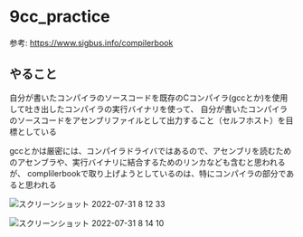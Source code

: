 # 9cc_practice

参考: https://www.sigbus.info/compilerbook

## やること

自分が書いたコンパイラのソースコードを既存のCコンパイラ(gccとか)を使用して吐き出したコンパイラの実行バイナリを使って、
自分が書いたコンパイラのソースコードをアセンブリファイルとして出力すること（セルフホスト）を目標としている

gccとかは厳密には、コンパイラドライバではあるので、アセンブリを読むためのアセンブラや、実行バイナリに結合するためのリンカなども含むと思われるが、
complilerbookで取り上げようとしているのは、特にコンパイラの部分であると思われる

![スクリーンショット 2022-07-31 8 12 33](https://user-images.githubusercontent.com/16571394/182003156-e24efe31-e4e6-48f8-be12-3c3d58c1151b.png)

![スクリーンショット 2022-07-31 8 14 10](https://user-images.githubusercontent.com/16571394/182003184-23511ecd-08ec-4208-9f20-7f7e16e832b3.png)

